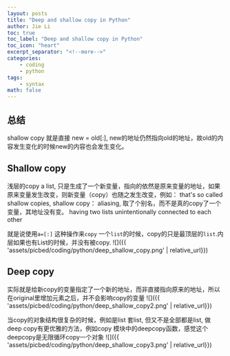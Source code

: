 ```yaml
---
layout: posts
title: "Deep and shallow copy in Python"
author: Jie Li
toc: true
toc_label: "Deep and shallow copy in Python"
toc_icon: "heart"
excerpt_separator: "<!--more-->"
categories:
    - coding
    - python
tags:
    - syntax
math: false
---
```


## 总结
shallow copy 就是直接 new = old[:], new的地址仍然指向old的地址，故old的内容发生变化的时候new的内容也会发生变化。

## Shallow copy
浅层的copy a list, 只是生成了一个新变量，指向的依然是原来变量的地址，如果原来变量发生改变，则新变量（copy）也随之发生改变，例如： that's so called shallow copies, shallow copy： aliasing, 取了个别名，而不是真的copy了一个变量，其地址没有变。 having two lists unintentionally connected to each other

就是说使用`a=[:]` 这种操作来`copy` 一个`list`的时候，copy的只是最顶层的`list`.内层如果也有List的时候，并没有被copy.
![]({{ 'assets/picbed/coding/python/deep_shallow_copy.png' | relative_url}})

## Deep copy
实际就是给新copy的变量指定了一个新的地址，而非直接指向原来的地址，所以在original里增加元素之后，并不会影响copy的变量
![]({{ 'assets/picbed/coding/python/deep_shallow_copy2.png' | relative_url}})

当copy的对象结构很复杂的时候，例如是list 套list, 但又不是全部都是list, 做deep copy有更优雅的方法，例如copy 模块中的deepcopy函数，感觉这个deepcopy是无限循环copy一个对象
![]({{ 'assets/picbed/coding/python/deep_shallow_copy3.png' | relative_url}})